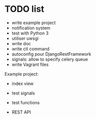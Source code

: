 TODO list
=========

  * write example project
  * notification system
  * test with Python 3
  * utiliser uwsgi
  * write doc
  * write ctl command
  * autoconfig pour DjangoRestFramework
  * signals: allow to specify celery queue
  * write Vagrant files
  
  
Example project:

  * index view
  * test signals
  * test functions
  
  * REST API